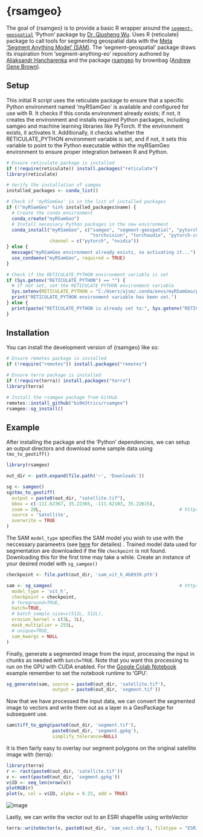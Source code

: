 
<!-- README.md is generated from README.Rmd. Please edit that file -->

# {rsamgeo}

The goal of {rsamgeo} is to provide a basic R wrapper around the
[`segment-geospatial`](https://github.com/opengeos/segment-geospatial)
‘Python’ package by [Dr. Qiusheng Wu](https://github.com/giswqs). Uses R
{reticulate} package to call tools for segmenting geospatial data with
the [Meta ‘Segment Anything Model’
(SAM)](https://github.com/facebookresearch/segment-anything). The
‘segment-geospatial’ package draws its inspiration from
‘segment-anything-eo’ repository authored by [Aliaksandr
Hancharenka](https://github.com/aliaksandr960) and the package [rsamgeo](https://github.com/brownag/rsamgeo)
by brownbag ([Andrew Gene Brown](https://github.com/brownag)).

## Setup
This initial R script uses the reticulate package to ensure that a specific
Python environment named 'myRSamGeo' is available and configured for use with
R. It checks if this conda environment already exists; if not, it creates the
environment and installs required Python packages, including samgeo and machine
learning libraries like PyTorch. 
If the environment exists, it activates it. 
Additionally, it checks whether the RETICULATE_PYTHON environment variable is
set, and if not, it sets this variable to point to the Python executable within
the myRSamGeo environment to ensure proper integration between R and Python.

``` r
# Ensure reticulate package is installed
if (!require(reticulate)) install.packages("reticulate")
library(reticulate)

# Verify the installation of samgeo
installed_packages <- conda_list()

# Check if 'myRSamGeo' is in the list of installed packages
if (!"myRSamGeo" %in% installed_packages$name) {
  # Create the conda environment
  conda_create("myRSamGeo")
  # Install necessary Python packages in the new environment
  conda_install("myRSamGeo", c("samgeo", "segment-geospatial", "pytorch",
                               "torchvision", "torchaudio", "pytorch-cuda=11.8"),
                channel = c("pytorch", "nvidia"))
} else {
  message("myRSamGeo environment already exists, so activating it...")
  use_condaenv("myRSamGeo", required = TRUE)
}

# Check if the RETICULATE_PYTHON environment variable is set
if (Sys.getenv("RETICULATE_PYTHON") == "") {
  # If not set, set the RETICULATE_PYTHON environment variable
  Sys.setenv(RETICULATE_PYTHON = "C:/Users/ajsm/.conda/envs/myRSamGeo/python.exe")
  print("RETICULATE_PYTHON environment variable has been set.")
} else {
  print(paste("RETICULATE_PYTHON is already set to:", Sys.getenv("RETICULATE_PYTHON")))
}
```

## Installation

You can install the development version of {rsamgeo} like so:
``` r
# Ensure remotes package is installed
if (!require("remotes")) install.packages("remotes")

# Ensure terra package is installed
if (!require(terra)) install.packages("terra")
library(terra)

# Install the rsamgeo package from GitHub
remotes::install_github("bi0m3trics/rsamgeo")
rsamgeo::sg_install()
```

## Example

After installing the package and the ‘Python’ dependencies, we can
setup an output directors and download some sample data using `tms_to_geotiff()`

``` r
library(rsamgeo)

out_dir <- path.expand(file.path('~', 'Downloads'))

sg <- samgeo()
sg$tms_to_geotiff(
  output = paste0(out_dir, "satellite.tif"),
  bbox = c(-111.62367, 35.22365, -111.62103, 35.22615),
  zoom = 20L,                                                   # https://wiki.openstreetmap.org/wiki/Zoom_levels
  source = 'Satellite',
  overwrite = TRUE
)
```

The SAM `model_type` specifies the SAM model you wish to use with
the neccessary parameetrs (see <a href = "https://samgeo.gishub.org/samgeo/?h=batch#samgeo.samgeo.SamGeo.generate">here</a> for detailes) . Trained model data used for segmentation are downloaded if the file `checkpoint`
is not found. Downloading this for the first time may take a while.
Create an instance of your desired model with `sg_samgeo()`

``` r
checkpoint <- file.path(out_dir, 'sam_vit_h_4b8939.pth')

sam <- sg_samgeo(                                               # https://samgeo.gishub.org/samgeo/?h=batch#samgeo.samgeo.SamGeo.generate
  model_type = 'vit_h',
  checkpoint = checkpoint,
  # foreground=TRUE,
  batch=TRUE,
  # batch_sample_size=c(512L, 512L),
  erosion_kernel = c(3L, 3L),
  mask_multiplier = 255L,
  # unique=TRUE,
  sam_kwargs = NULL
)
```

Finally, generate a segmented image from the input, processing the input
in chunks as needed with `batch=TRUE`. Note that you want this
processing to run on the GPU with CUDA enabled. For the [Google Colab
Notebook]((https://colab.research.google.com/drive/1DwHUc1Vpgg1dRTSKB7AY5puDM_2uB8MY?usp=sharing))
example remember to set the notebook runtime to ‘GPU’.

``` r
sg_generate(sam, source = paste0(out_dir, 'satellite.tif'), 
                 output = paste0(out_dir, 'segment.tif'))
```

Now that we have processed the input data, we can convert the segmented
image to vectors and write them out as a layer in a GeoPackage for
subsequent use.

``` r
sam$tiff_to_gpkg(paste0(out_dir, 'segment.tif'),
                 paste0(out_dir, 'segment.gpkg'),
                 simplify_tolerance=NULL)
```

It is then fairly easy to overlay our segment polygons on the original
satellite image with {terra}:

``` r
library(terra)
r <- rast(paste0(out_dir, 'satellite.tif'))
v <- vect(paste0(out_dir, 'segment.gpkg'))
v$ID <- seq_len(nrow(v))
plotRGB(r)
plot(v, col = v$ID, alpha = 0.25, add = TRUE)
```
![image](https://github.com/user-attachments/assets/41708471-588a-4e4a-801f-52c34ea148c8)


Lastly, we can write the vector out to an ESRI shapefile using writeVector 
``` r
terra::writeVector(v, paste0(out_dir, 'sam_vect.shp'), filetype = "ESRI Shapefile", overwrite=TRUE)
```
